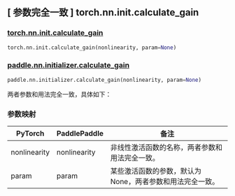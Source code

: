 ## [ 参数完全一致 ] torch.nn.init.calculate_gain

### [torch.nn.init.calculate_gain](https://pytorch.org/docs/stable/nn.init.html?highlight=gain#torch.nn.init.calculate_gain)

```python
torch.nn.init.calculate_gain(nonlinearity, param=None)
```

### [paddle.nn.initializer.calculate_gain](https://www.paddlepaddle.org.cn/documentation/docs/zh/api/paddle/nn/initializer/calculate_gain_cn.html)

```python
paddle.nn.initializer.calculate_gain(nonlinearity, param=None)
```

两者参数和用法完全一致，具体如下：

### 参数映射
| PyTorch       | PaddlePaddle | 备注                                                   |
| ------------- | ------------ | ------------------------------------------------------ |
| nonlinearity           |  nonlinearity          | 非线性激活函数的名称，两者参数和用法完全一致。               |
| param           | param           | 某些激活函数的参数，默认为 None，两者参数和用法完全一致。               |
